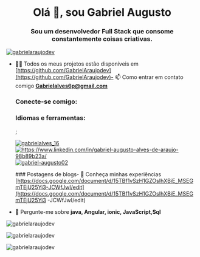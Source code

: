 <h1 align="center">Olá 👋, sou Gabriel Augusto</h1>
<h3 align="center"> Sou um desenvolvedor Full Stack que consome constantemente coisas criativas.</h3>

<p align="left"> <a href="https://github.com/ryo-ma/github-profile-trophy"><img src="https://github-profile-trophy.vercel.app/?username =gabrielaraujodev" alt="gabrielaraujodev" /></a> </p>

- 👨‍💻 Todos os meus projetos estão disponíveis em [https://github.com/GabrielAraujodev](https://github.com/GabrielAraujodev)- 📫 Como entrar em contato comigo **Gabrielalves6p@gmail.com**<h3 align="left">Conecte-se comigo:</h3><h3 align="left">Idiomas e ferramentas:</h3> ;</p><a href="https://instagram.com/gabrielalves_16" alvo="em branco"><img alinhar="centro" src="https://raw.githubusercontent.com/rahuldkjain/github-profile-readme-generator/master/src/images/icons/Social/instagram.svg" alt="gabrielalves_16" altura="30" largura="40" /></a><a href="https://linkedin.com/in/https://www.linkedin.com/in/gabriel-augusto- alves-de-araujo-98b89b23a/" alvo="em branco"><img alinhar="centro" src="https://raw.githubusercontent.com/rahuldkjain/github-profile-readme-generator/master/src/images/icons/Social/linked-in-alt.svg" alt="https://www.linkedin.com/in/gabriel-augusto-alves-de-araujo-98b89b23a/" altura="30" largura="40" /></a><a href="https://dev.to/gabriel-augusto02" alvo="em branco"><img alinhar="centro" src="https://raw.githubusercontent.com/rahuldkjain/github-profile-readme-generator/master/src/images/icons/Social/devto.svg" alt="gabriel-augusto02" altura="30" largura="40" /></a><p align="left"><!-- BLOG-POST-LIST:END --><!-- BLOG-POST-LIST:START -->### Postagens de blogs- 📄 Conheça minhas experiências [https://docs.google.com/document/d/15TBf1vSzH1GZOsIhXBiE_MSEGmTEjU25Yi3-JCWfJwI/edit](https://docs.google.com/document/d/15TBf1vSzH1GZOsIhXBiE_MSEGmTEjU25Yi3 -JCWfJwI/edit)

- 💬 Pergunte-me sobre **java, Angular, ionic, JavaScript,Sql**




<p alinhar="esquerda"> <a href="https://developer.android.com" alvo="_em branco" rel="noreferrer" <img src="https://raw.githubusercontent.com/devicons/devicon/master/icons/android/android-original-wordmark.svg" alt="android" largura="40" altura="40"/> </a> <a href="https://angular.io" alvo="_em branco" rel="noreferrer" <img src="https://angular.io/assets/images/logos/angular/angular.svg" alt="angular" largura="40" altura="40"/> </a> <a href="https://cordova.apache.org/" alvo="_em branco" rel="noreferrer" <img src="https://www.vectorlogo.zone/logos/apache_cordova/apache_cordova-icon.svg" alt="apachecordova" largura="40" altura="40"/> </a> <a href="https://getbootstrap.com" alvo="_em branco" rel="noreferrer" <img src="https://raw.githubusercontent.com/devicons/devicon/master/icons/bootstrap/bootstrap-plain-wordmark.svg" alt="inicialização" largura="40" altura="40"/> </a> <a href="https://www.w3schools.com/css/" alvo="_em branco" rel="noreferrer" <img src="https://raw.githubusercontent.com/devicons/devicon/master/icons/css3/css3-original-wordmark.svg" alt="css3" largura="40" altura="40"/> </a> <a href="https://www.figma.com/" alvo="_em branco" rel="noreferrer" <img src="https://www.vectorlogo.zone/logos/figma/figma-icon.svg" alt="figma" largura="40" altura="40"/> </a> <a href="https://firebase.google.com/" alvo="_em branco" rel="noreferrer" <img src="https://www.vectorlogo.zone/logos/firebase/firebase-icon.svg" alt="firebase" largura="40" altura="40"/> </a> <a href="https://git-scm.com/" alvo="_em branco" rel="noreferrer" <img src="https://www.vectorlogo.zone/logos/git-scm/git-scm-icon.svg" alt="git" largura="40" altura="40"/> </a> <a href="https://www.w3.org/html/" alvo="_em branco" rel="noreferrer" <img src="https://raw.githubusercontent.com/devicons/devicon/master/icons/html5/html5-original-wordmark.svg" alt="html5" largura="40" altura="40"/> </a> <a href="https://ionicframework.com" alvo="_em branco" rel="noreferrer" <img src="https://upload.wikimedia.org/wikipedia/commons/d/d1/Ionic_Logo.svg" alt="iônico" largura="40" altura="40"/> </a> <a href="https://www.java.com" alvo="_em branco" rel="noreferrer" <img src="https://raw.githubusercontent.com/devicons/devicon/master/icons/java/java-original.svg" alt="java" largura="40" altura="40"/> </a> <a href="https://developer.mozilla.org/en-US/docs/Web/JavaScript" alvo="_em branco" rel="noreferrer" <img src="https://raw.githubusercontent.com/devicons/devicon/master/icons/javascript/javascript-original.svg" alt="javascript" largura="40" altura="40"/> </a> <a href="https://www.microsoft.com/en-us/sql-server" alvo="_em branco" rel="noreferrer" <img src="https://www.svgrepo.com/show/303229/microsoft-sql-server-logo.svg" alt="mssql" largura="40" altura="40"/> </a> <a href="https://www.mysql.com/" alvo="_em branco" rel="noreferrer" <img src="https://raw.githubusercontent.com/devicons/devicon/master/icons/mysql/mysql-original-wordmark.svg" alt="mysql" largura="40" altura="40"/> </a> <a href="https://nodejs.org" alvo="_em branco" rel="noreferrer" <img src="https://raw.githubusercontent.com/devicons/devicon/master/icons/nodejs/nodejs-original-wordmark.svg" alt="nodejs" largura="40" altura="40"/> </a> <a href="https://www.oracle.com/" alvo="_em branco" rel="noreferrer" <img src="https://raw.githubusercontent.com/devicons/devicon/master/icons/oracle/oracle-original.svg" alt="oráculo" largura="40" altura="40"/> </a> <a href="https://www.photoshop.com/en" alvo="_em branco" rel="noreferrer" <img src="https://raw.githubusercontent.com/devicons/devicon/master/icons/photoshop/photoshop-line.svg" alt="photoshop" largura="40" altura="40"/> </a> <a href="https://reactjs.org/" alvo="_em branco" rel="noreferrer" <img src="https://raw.githubusercontent.com/devicons/devicon/master/icons/react/react-original-wordmark.svg" alt="reagir" largura="40" altura="40"/> </a> <a href="https://reactnative.dev/" alvo="_em branco" rel="noreferrer" <img src="https://reactnative.dev/img/header_logo.svg" alt="reagente" largura="40" altura="40"/> </a> <a href="https://sass-lang.com" alvo="_em branco" rel="noreferrer" <img src="https://raw.githubusercontent.com/devicons/devicon/master/icons/sass/sass-original.svg" alt="atrevimento" largura="40" altura="40"/> </a> <a href="https://spring.io/" alvo="_em branco" rel="noreferrer" <img src="https://www.vectorlogo.zone/logos/springio/springio-icon.svg" alt="primavera" largura="40" altura="40"/> </a> <a href="https://tailwindcss.com/" alvo="_em branco" rel="noreferrer" <img src="https://www.vectorlogo.zone/logos/tailwindcss/tailwindcss-icon.svg" alt="vento favorável" largura="40" altura="40"/> </a> </p>

<p><img align="esquerda" src="https://github-readme-stats.vercel.app/api/top-langs?username=gabrielaraujodev&show_icons=true&locale=en&layout=compact" alt="gabrielaraujodev" /></p>

<p> <img align="centro" src="https://github-readme-stats.vercel.app/api?username=gabrielaraujodev&show_icons=true&locale=en" alt="gabrielaraujodev" /></p>

<p><img align="centro" src="https://github-readme-streak-stats.herokuapp.com/?user=gabrielaraujodev&" alt="gabrielaraujodev" //></p>

